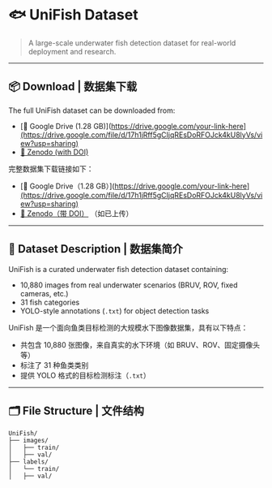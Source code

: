 # 🐟 UniFish Dataset

> A large-scale underwater fish detection dataset for real-world deployment and research.

---

## 📦 Download | 数据集下载

The full UniFish dataset can be downloaded from:

- [🔗 Google Drive (1.28 GB)](https://drive.google.com/your-link-here](https://drive.google.com/file/d/17h1jRff5gCIjqREsDoRFOJck4kU8lyVs/view?usp=sharing)
- [🔗 Zenodo (with DOI)](https://doi.org/10.xxxx/zenodo.xxxx)


完整数据集下载链接如下：

- [🔗 Google Drive（1.28 GB）](https://drive.google.com/your-link-here](https://drive.google.com/file/d/17h1jRff5gCIjqREsDoRFOJck4kU8lyVs/view?usp=sharing)
- [🔗 Zenodo（带 DOI）](https://doi.org/10.xxxx/zenodo.xxxx) （如已上传）

---

## 📝 Dataset Description | 数据集简介

UniFish is a curated underwater fish detection dataset containing:

- 10,880 images from real underwater scenarios (BRUV, ROV, fixed cameras, etc.)
- 31 fish categories
- YOLO-style annotations (`.txt`) for object detection tasks

UniFish 是一个面向鱼类目标检测的大规模水下图像数据集，具有以下特点：

- 共包含 10,880 张图像，来自真实的水下环境（如 BRUV、ROV、固定摄像头等）
- 标注了 31 种鱼类类别
- 提供 YOLO 格式的目标检测标注（`.txt`）

---

## 🗂 File Structure | 文件结构

```plaintext
UniFish/
├── images/
│   ├── train/
│   ├── val/
├── labels/
│   └── train/
│   ├── val/


